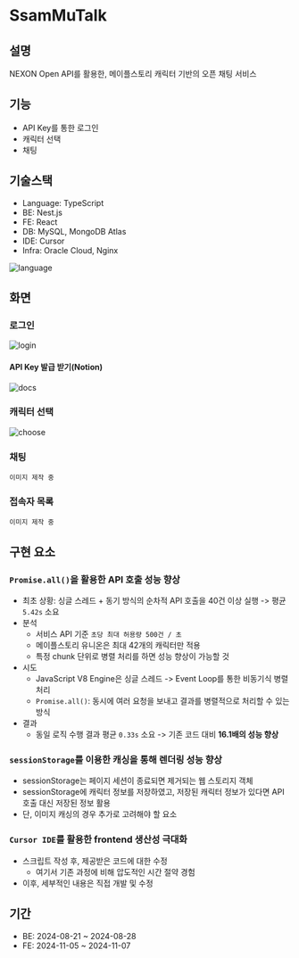 # SsamMuTalk

## 설명

NEXON Open API를 활용한, 메이플스토리 캐릭터 기반의 오픈 채팅 서비스

## 기능

- API Key를 통한 로그인
- 캐릭터 선택
- 채팅

## 기술스택

- Language: TypeScript
- BE: Nest.js
- FE: React
- DB: MySQL, MongoDB Atlas
- IDE: Cursor
- Infra: Oracle Cloud, Nginx

![language](https://github.com/user-attachments/assets/c7ab38f9-8510-4527-bdf1-81332a1bac12)

## 화면

### 로그인

![login](https://github.com/user-attachments/assets/81fbab07-bcf0-427f-a8a1-7fb0db074daf)

#### API Key 발급 받기(Notion)

![docs](https://github.com/user-attachments/assets/18bd8fad-7fab-48f4-ae89-3a7cdb5af71a)

### 캐릭터 선택

![choose](https://github.com/user-attachments/assets/390403da-ee5a-4f19-ae58-521e736422b9)

### 채팅

`이미지 제작 중`

### 접속자 목록

`이미지 제작 중`

## 구현 요소

### `Promise.all()`을 활용한 API 호출 성능 향상

- 최초 상황: 싱글 스레드 + 동기 방식의 순차적 API 호출을 40건 이상 실행 -> 평균 `5.42s` 소요
- 분석
  - 서비스 API 기준 `초당 최대 허용량 500건 / 초`
  - 메이플스토리 유니온은 최대 42개의 캐릭터만 적용
  - 특정 chunk 단위로 병렬 처리를 하면 성능 향상이 가능할 것
- 시도
  - JavaScript V8 Engine은 싱글 스레드 -> Event Loop를 통한 비동기식 병렬 처리
  - `Promise.all()`: 동시에 여러 요청을 보내고 결과를 병렬적으로 처리할 수 있는 방식
- 결과
  - 동일 로직 수행 결과 평균 `0.33s` 소요 -> 기존 코드 대비 **16.1배의 성능 향상**

### `sessionStorage`를 이용한 캐싱을 통해 렌더링 성능 향상

- sessionStorage는 페이지 세션이 종료되면 제거되는 웹 스토리지 객체
- sessionStorage에 캐릭터 정보를 저장하였고, 저장된 캐릭터 정보가 있다면 API 호출 대신 저장된 정보 활용
- 단, 이미지 캐싱의 경우 추가로 고려해야 할 요소

### `Cursor IDE`를 활용한 frontend 생산성 극대화

- 스크립트 작성 후, 제공받은 코드에 대한 수정
  - 여기서 기존 과정에 비해 압도적인 시간 절약 경험
- 이후, 세부적인 내용은 직접 개발 및 수정

## 기간

- BE: 2024-08-21 ~ 2024-08-28
- FE: 2024-11-05 ~ 2024-11-07
